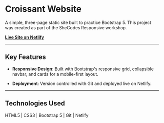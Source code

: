 # Croissant Website

A simple, three-page static site built to practice Bootstrap 5. This project was created as part of the SheCodes Responsive workshop.

[**Live Site on Netlify**](https://criossant.netlify.app/)

---

## Key Features

- **Responsive Design**: Built with Bootstrap's responsive grid, collapsible navbar, and cards for a mobile-first layout.

- **Deployment**: Version controlled with Git and deployed live on Netlify.

---

## Technologies Used

HTML5 | CSS3 | Bootstrap 5 | Git | Netlify
